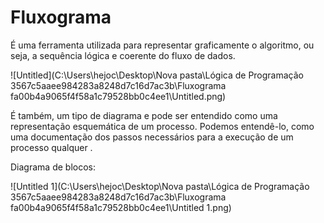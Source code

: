 # Fluxograma

É uma ferramenta utilizada para representar graficamente o algoritmo, ou seja, a sequência lógica e coerente do fluxo de dados.

![Untitled](C:\Users\hejoc\Desktop\Nova pasta\Lógica de Programação 3567c5aaee984283a8248d7c16d7ac3b\Fluxograma fa00b4a9065f4f58a1c79528bb0c4ee1\Untitled.png)



É também, um tipo de diagrama e pode ser entendido como uma representação esquemática de um processo. Podemos entendê-lo, como uma documentação dos passos necessários para a execução de um processo qualquer . 

Diagrama de blocos:

![Untitled 1](C:\Users\hejoc\Desktop\Nova pasta\Lógica de Programação 3567c5aaee984283a8248d7c16d7ac3b\Fluxograma fa00b4a9065f4f58a1c79528bb0c4ee1\Untitled 1.png)

